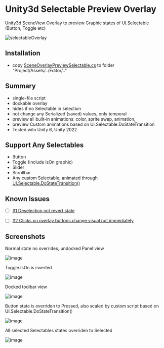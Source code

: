 # Unity3d Selectable Preview Overlay
Unity3d SceneView Overlay to preview Graphic states of UI.Selectable (Button, Toggle etc) 

![selectableOverlay](https://github.com/user-attachments/assets/f1b67658-7151-4555-b43d-d12300094f56)
## Installation
- copy [SceneOverlayPreviewSelectable.cs](https://github.com/mitay-walle/com.mitay-walle.ui-selectable-preview-overlay/blob/main/SceneOverlayPreviewSelectable.cs) to folder "Project/Assets/../Editor/.."
## Summary
- single-file script
- dockable overlay
- hides if no Selectable in selection
- not change any Serialized (saved) values, only temporal
- preview all built-in animations: color, sprite swap, animation,
- preview Custom animations based on UI.Selectable.DoStateTransition
- Tested witn Unity 6, Unity 2022
## Support Any Selectables
- Button
- Toggle (Include isOn graphic)
- Slider
- Scrollbar
- Any custom Selectable, animated through [UI.Selectable.DoStateTransition()](https://docs.unity.cn/Packages/com.unity.ugui@1.0/api/UnityEngine.UI.Selectable.html#UnityEngine_UI_Selectable_DoStateTransition_UnityEngine_UI_Selectable_SelectionState_System_Boolean_)

## Known Issues
- [ ] [#1 Deselection not revert state](https://github.com/mitay-walle/com.mitay-walle.ui-selectable-preview-overlay/issues/1)

- [ ] [#2 Clicks on overlay buttons change visual not immediately](https://github.com/mitay-walle/com.mitay-walle.ui-selectable-preview-overlay/issues/2)

## Screenshots
Normal state no overrides, undocked Panel view

![image](https://github.com/user-attachments/assets/1061f466-e857-4d25-a2a6-20879cef8b7a)

Toggle.isOn is inverted

![image](https://github.com/user-attachments/assets/2442032d-73cf-44c0-9c29-7f3016b1e0c8)

Docked toolbar view

![image](https://github.com/user-attachments/assets/225fe27a-8d19-49ca-9383-2e83f013ad94)

Button state is overriden to Pressed, also scaled by custom script based on UI.Selectable.DoStateTransition()

![image](https://github.com/user-attachments/assets/b4110b57-6f0f-417f-9d14-888a659d5873)

All selected Selectables states overriden to Selected

![image](https://github.com/user-attachments/assets/839f5e49-dcdb-4283-ac97-9036f37503a4)

